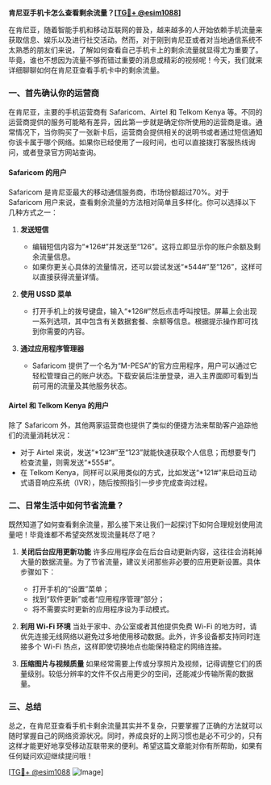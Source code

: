 **肯尼亚手机卡怎么查看剩余流量？[[TG💪+ @esim1088](https://t.me/s/esim1088)]**

在肯尼亚，随着智能手机和移动互联网的普及，越来越多的人开始依赖手机流量来获取信息、娱乐以及进行社交活动。然而，对于刚到肯尼亚或者对当地通信系统不太熟悉的朋友们来说，了解如何查看自己手机卡上的剩余流量就显得尤为重要了。毕竟，谁也不想因为流量不够而错过重要的消息或精彩的视频呢！今天，我们就来详细聊聊如何在肯尼亚查看手机卡中的剩余流量。

### 一、首先确认你的运营商

在肯尼亚，主要的手机运营商有 Safaricom、Airtel 和 Telkom Kenya 等。不同的运营商提供的服务可能略有差异，因此第一步就是确定你所使用的运营商是谁。通常情况下，当你购买了一张新卡后，运营商会提供相关的说明书或者通过短信通知你该卡属于哪个网络。如果你已经使用了一段时间，也可以直接拨打客服热线询问，或者登录官方网站查询。

#### Safaricom 的用户
Safaricom 是肯尼亚最大的移动通信服务商，市场份额超过70%。对于 Safaricom 用户来说，查看剩余流量的方法相对简单且多样化。你可以选择以下几种方式之一：

1. **发送短信**
   - 编辑短信内容为“*126#”并发送至“126”。这将立即显示你的账户余额及剩余流量信息。
   - 如果你更关心具体的流量情况，还可以尝试发送“*544#”至“126”，这样可以直接获得流量详情。

2. **使用 USSD 菜单**
   - 打开手机上的拨号键盘，输入“*126#”然后点击呼叫按钮。屏幕上会出现一系列选项，其中包含有关数据套餐、余额等信息。根据提示操作即可找到你需要的内容。

3. **通过应用程序管理器**
   - Safaricom 提供了一个名为“M-PESA”的官方应用程序，用户可以通过它轻松管理自己的账户状态。下载安装后注册登录，进入主界面即可看到当前可用的流量及其他服务状态。

#### Airtel 和 Telkom Kenya 的用户
除了 Safaricom 外，其他两家运营商也提供了类似的便捷方法来帮助客户追踪他们的流量消耗状况：

- 对于 Airtel 来说，发送“*123#”至“123”就能快速获取个人信息；而想要专门检查流量，则需发送“*555#”。
- 在 Telkom Kenya，同样可以采用类似的方式，比如发送“*121#”来启动互动式语音响应系统（IVR），随后按照指引一步步完成查询过程。

### 二、日常生活中如何节省流量？

既然知道了如何查看剩余流量，那么接下来让我们一起探讨下如何合理规划使用流量吧！毕竟谁都不希望突然发现流量耗尽了吧？

1. **关闭后台应用更新功能**
   许多应用程序会在后台自动更新内容，这往往会消耗掉大量的数据流量。为了节省流量，建议关闭那些非必要的应用更新设置。具体步骤如下：
   - 打开手机的“设置”菜单；
   - 找到“软件更新”或者“应用程序管理”部分；
   - 将不需要实时更新的应用程序设为手动模式。

2. **利用 Wi-Fi 环境**
   当处于家中、办公室或者其他提供免费 Wi-Fi 的地方时，请优先连接无线网络以避免过多地使用移动数据。此外，许多设备都支持同时连接多个 Wi-Fi 热点，这样即使切换地点也能保持稳定的网络连接。

3. **压缩图片与视频质量**
   如果经常需要上传或分享照片及视频，记得调整它们的质量级别。较低分辨率的文件不仅占用更少的空间，还能减少传输所需的数据量。

### 三、总结

总之，在肯尼亚查看手机卡剩余流量其实并不复杂，只要掌握了正确的方法就可以随时掌握自己的网络资源状况。同时，养成良好的上网习惯也是必不可少的，只有这样才能更好地享受移动互联带来的便利。希望这篇文章能对你有所帮助，如果有任何疑问欢迎继续提问哦！

[[TG💪+ @esim1088](https://t.me/s/esim1088) ![Image](https://i.postimg.cc/4NQfJmqS/Snipaste-2025-05-13-00-14-12.png)]